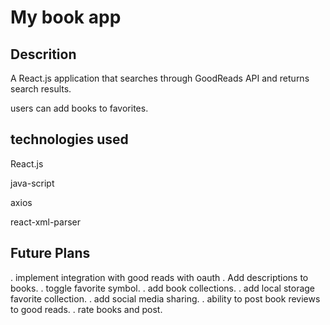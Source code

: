 # My book app

## Descrition

A React.js application that searches through GoodReads API and returns search results.

users can add books to favorites.



## technologies used

React.js

java-script

axios

react-xml-parser



## Future Plans

. implement integration with good reads with oauth
. Add descriptions to books.
. toggle favorite symbol.
. add book collections.
. add local storage favorite collection.
. add social media sharing. 
. ability to post book reviews to good reads.
. rate books and post.

